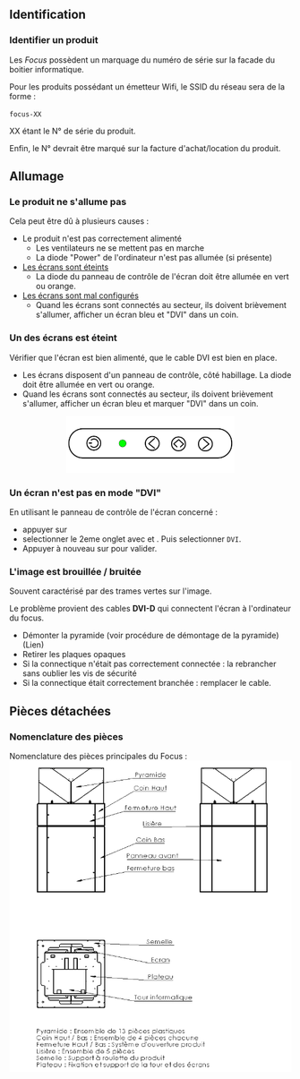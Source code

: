 <!--important blank line-->

## Identification

### Identifier un produit

Les *Focus* possèdent un marquage du numéro de série sur la facade du boitier informatique.

Pour les produits possédant un émetteur Wifi, le SSID du réseau sera de la forme :

<code>focus-XX</code>

XX étant le N° de série du produit.

Enfin, le N° devrait être marqué sur la facture d'achat/location du produit.

## Allumage

### Le produit ne s'allume pas
Cela peut être dû à plusieurs causes :

- Le produit n'est pas correctement alimenté
  - Les ventilateurs ne se mettent pas en marche
  - La diode "Power" de l'ordinateur n'est pas allumée (si présente)
- [Les écrans sont éteints](#un-des-crans-est-teint)
  - La diode du panneau de contrôle de l'écran doit être allumée en vert ou orange.
- [Les écrans sont mal configurés](#un-cran-nest-pas-en-mode-dvi)
  - Quand les écrans sont connectés au secteur, ils doivent brièvement s'allumer, afficher un écran bleu et "DVI" dans un coin.

### Un des écrans est éteint

Vérifier que l'écran est bien alimenté, que le cable DVI est bien en place.

- Les écrans disposent d'un panneau de contrôle, côté habillage. La diode doit être allumée en vert ou orange.
- Quand les écrans sont connectés au secteur, ils doivent brièvement s'allumer, afficher un écran bleu et marquer "DVI" dans un coin.

<center><img class="img-fluid" width="300px" src="/static/img/posts/manuel-focus/screen_control/panel.svg" alt="panneau de contrôle de l'écran"/></center>

### Un écran n'est pas en mode "DVI"

En utilisant le panneau de contrôle de l'écran concerné :

- appuyer sur <span class="icon" style="background:url('/static/img/posts/manuel-focus/screen_control/menu.svg') center / cover"></span>
- selectionner le 2eme onglet avec <span class="icon" style="background:url('/static/img/posts/manuel-focus/screen_control/next.svg') center / cover"></span> et <span class="icon" style="background:url('/static/img/posts/manuel-focus/screen_control/menu.svg') center / cover"></span>. Puis selectionner `DVI`.
- Appuyer à nouveau sur <span class="icon" style="background:url('/static/img/posts/manuel-focus/screen_control/menu.svg') center / cover"></span> pour valider.

### L'image est brouillée / bruitée

Souvent caractérisé par des trames vertes sur l'image.

Le problème provient des cables **DVI-D** qui connectent l'écran à l'ordinateur du focus.

- Démonter la pyramide (voir procédure de démontage de la pyramide)(Lien)
- Retirer les plaques opaques
- Si la connectique n'était pas correctement connectée : la rebrancher sans oublier les vis de sécurité
- Si la connectique était correctement branchée : remplacer le cable.


## Pièces détachées

### Nomenclature des pièces
Nomenclature des pièces principales du Focus :
<img class="img-fluid" src="/static/img/posts/manuel-focus/draw_focus.png" alt="Dessin technique du focus">
